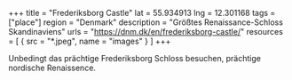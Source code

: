 +++
title = "Frederiksborg Castle"
lat = 55.934913
lng = 12.301168
tags = ["place"]
region = "Denmark"
description = "Größtes Renaissance-Schloss Skandinaviens"
urls = "https://dnm.dk/en/frederiksborg-castle/"
resources = [
    { src = "*.jpeg", name = "images" }
]
+++

Unbedingt das prächtige Frederiksborg Schloss besuchen, prächtige nordische Renaissence.
